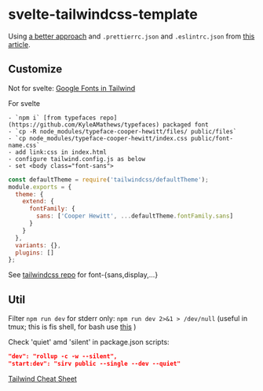 # svelte-tailwindcss-template

Using [a better approach](https://dev.to/sarioglu/using-svelte-with-tailwindcss-a-better-approach-47ph) and `.prettierrc.json` and `.eslintrc.json` from [this article](https://dev.to/ilia_mikhailov/svelte-tailwind-parcel-awesome-4891#extra-bonus-basics).

## Customize

Not for svelte: [Google Fonts in Tailwind](https://scottw.com/blog/google-font-tailwind/)

For svelte

    - `npm i` [from typefaces repo](https://github.com/KyleAMathews/typefaces) packaged font
    - `cp -R node_modules/typeface-cooper-hewitt/files/ public/files`
    - `cp node_modules/typeface-cooper-hewitt/index.css public/font-name.css`
    - add link:css in index.html
    - configure tailwind.config.js as below
    - set <body class="font-sans">

```javascript
const defaultTheme = require('tailwindcss/defaultTheme');
module.exports = {
  theme: {
    extend: {
      fontFamily: {
        sans: ['Cooper Hewitt', ...defaultTheme.fontFamily.sans]
      }
    }
  },
  variants: {},
  plugins: []
};
```

See [tailwindcss repo](https://github.com/tailwindcss/discuss/issues/293) for font-{sans,display,...}

## Util

Filter `npm run dev` for stderr only: `npm run dev 2>&1 > /dev/null` (useful in tmux; this is fis shell, for bash use [this](https://stackoverflow.com/questions/2342826/how-to-pipe-stderr-and-not-stdout)  )

Check 'quiet' amd 'silent' in package.json scripts:

```json
"dev": "rollup -c -w --silent",
"start:dev": "sirv public --single --dev --quiet"
```

[Tailwind Cheat Sheet](https://nerdcave.com/tailwind-cheat-sheet)

